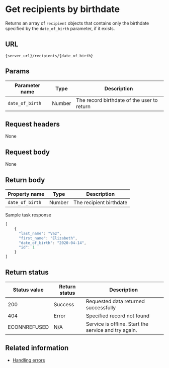 # Get recipients by birthdate

Returns an array of `recipient` objects that contains only the birthdate specified by the `date_of_birth` parameter, if it exists.

## URL

```shell
{server_url}/recipients/{date_of_birth}
```

## Params

| Parameter name | Type | Description |
| -------------- | ------ | ------------ |
| `date_of_birth` | Number | The record birthdate of the user to return |

## Request headers

None

## Request body

None

## Return body

| Property name | Type | Description |
| ------------- | ----------- | ----------- |
| `date_of_birth` | Number | The recipient birthdate |

Sample task response

```js
[
    {
      "last_name": "Vaz",
      "first_name": "Elizabeth",
      "date_of_birth": "2020-04-14",
      "id": 1
    }
]
```

## Return status

| Status value | Return status | Description |
| ------------- | ----------- | ----------- |
| 200 | Success | Requested data returned successfully |
| 404 | Error | Specified record not found |
|  ECONNREFUSED | N/A | Service is offline. Start the service and try again. |

## Related information

- [Handling errors](api/handling_errors.md)
